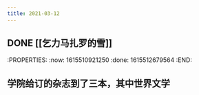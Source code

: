 ```yaml
---
title: 2021-03-12
---
```


## DONE [[乞力马扎罗的雪]] 
:PROPERTIES:
:now: 1615510921250
:done: 1615512679564
:END:
## 学院给订的杂志到了三本，其中世界文学
